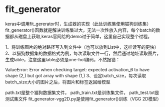 # fit_generator
keras中调用fit_gererator时，生成器的实现（此处训练集使用猫狗训练集）
fit_generator()函数就是解决训练集过大，无法一次性放入内容，每个batch的数据都从磁盘上获取,keras官网给的demo过于简单，这里自己实现整个过程。

1、将训练图片的绝对路径写入到文件中（也可以放到List中，这样读写的更快）
2、以猫狗数据集的数据格式为例，每次读取文件一行，然后通过地址读取图片，生成lable，注意这里lable必须是one-hot编码，不然报错：

ValueError: Error when checking target: expected activation_6 to have shape (2,) but got array with shape (1,)
3、设定batch_size，每次读取batch_size大小的图片之后，将图片和标签返回给模型

path.txt是整个猫狗数据集文件，
path_train.txt是训练集文件，
path_test.txt是测试集文件
fit_generator-vgg2D.py是使用fit_generator()训练（VGG 2D模型）

